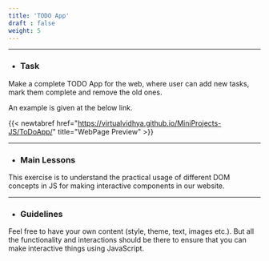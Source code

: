 ```yaml
---
title: 'TODO App'
draft : false
weight: 5
---
```


---

- ### Task

Make a complete TODO App for the web, where user can add new tasks, mark them complete and remove the old ones. 

An example is given at the below link. 

{{< newtabref  href="https://virtualvidhya.github.io/MiniProjects-JS/ToDoApp/" title="WebPage Preview" >}}

---

- ### Main Lessons

This exercise is to understand the practical usage of different DOM concepts in JS for making interactive components in our website.

---

- ### Guidelines

Feel free to have your own content (style, theme, text, images etc.). But all the functionality and interactions should be there to ensure that you can make interactive
things using JavaScript.